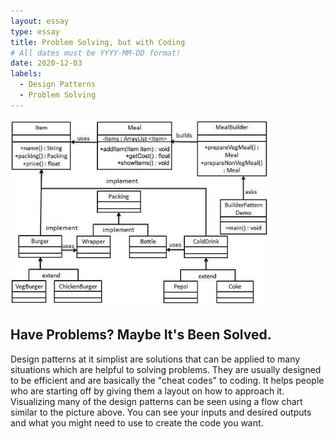 ```yaml
---
layout: essay
type: essay
title: Problem Solving, but with Coding
# All dates must be YYYY-MM-DD format!
date: 2020-12-03
labels:
  - Design Patterns
  - Problem Solving
---
```


<img style="height: 300px;" src="../images/patterns.jpg">

## Have Problems? Maybe It's Been Solved.

Design patterns at it simplist are solutions that can be applied to many situations which are helpful to solving problems. They are usually designed to be efficient and are basically the "cheat codes" to coding. It helps people who are starting off by giving them a layout on how to approach it. Visualizing many of the design patterns can be seen using a flow chart similar to the picture above. You can see your inputs and desired outputs and what you might need to use to create the code you want. 

